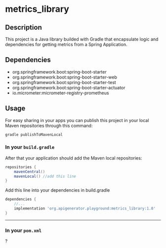 # metrics_library

## Description
This project is a Java library builded with Gradle that encapsulate logic and dependencies for getting metrics from a Spring Application.

## Dependencies
* org.springframework.boot:spring-boot-starter
* org.springframework.boot:spring-boot-starter-web
* org.springframework.boot:spring-boot-starter-test
* org.springframework.boot:spring-boot-starter-actuator
* io.micrometer:micrometer-registry-prometheus

## Usage
For easy sharing in your apps you can publish this project in your local Maven repositories through this command:
```bash
gradle publishToMavenLocal
```

### In your `build.gradle`

After that your application should add the Maven local repositories:
```groovy
repositories {
	mavenCentral()
	mavenLocal() //add this line
}
```

Add this line into your dependencies in build.gradle
```groovy
dependencies {
	//...
	implementation 'org.apigenerator.playground:metrics_library:1.0'
}
```

---

### In your `pom.xml`
?
